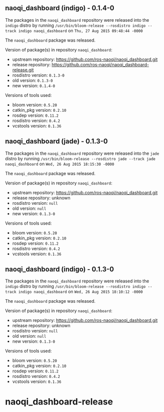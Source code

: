 ## naoqi_dashboard (indigo) - 0.1.4-0

The packages in the `naoqi_dashboard` repository were released into the `indigo` distro by running `/usr/bin/bloom-release --rosdistro indigo --track indigo naoqi_dashboard` on `Thu, 27 Aug 2015 09:48:44 -0000`

The `naoqi_dashboard` package was released.

Version of package(s) in repository `naoqi_dashboard`:
- upstream repository: https://github.com/ros-naoqi/naoqi_dashboard.git
- release repository: https://github.com/ros-naoqi/naoqi_dashboard-release.git
- rosdistro version: `0.1.3-0`
- old version: `0.1.3-0`
- new version: `0.1.4-0`

Versions of tools used:
- bloom version: `0.5.20`
- catkin_pkg version: `0.2.10`
- rosdep version: `0.11.2`
- rosdistro version: `0.4.2`
- vcstools version: `0.1.36`


## naoqi_dashboard (jade) - 0.1.3-0

The packages in the `naoqi_dashboard` repository were released into the `jade` distro by running `/usr/bin/bloom-release --rosdistro jade --track jade naoqi_dashboard` on `Wed, 26 Aug 2015 18:15:30 -0000`

The `naoqi_dashboard` package was released.

Version of package(s) in repository `naoqi_dashboard`:
- upstream repository: https://github.com/ros-naoqi/naoqi_dashboard.git
- release repository: unknown
- rosdistro version: `null`
- old version: `null`
- new version: `0.1.3-0`

Versions of tools used:
- bloom version: `0.5.20`
- catkin_pkg version: `0.2.10`
- rosdep version: `0.11.2`
- rosdistro version: `0.4.2`
- vcstools version: `0.1.36`


## naoqi_dashboard (indigo) - 0.1.3-0

The packages in the `naoqi_dashboard` repository were released into the `indigo` distro by running `/usr/bin/bloom-release --rosdistro indigo --track indigo naoqi_dashboard` on `Wed, 26 Aug 2015 18:10:12 -0000`

The `naoqi_dashboard` package was released.

Version of package(s) in repository `naoqi_dashboard`:
- upstream repository: https://github.com/ros-naoqi/naoqi_dashboard.git
- release repository: unknown
- rosdistro version: `null`
- old version: `null`
- new version: `0.1.3-0`

Versions of tools used:
- bloom version: `0.5.20`
- catkin_pkg version: `0.2.10`
- rosdep version: `0.11.2`
- rosdistro version: `0.4.2`
- vcstools version: `0.1.36`


# naoqi_dashboard-release
